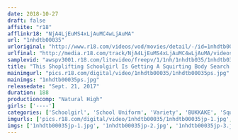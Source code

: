 ```yaml
---
date: 2018-10-27
draft: false
affsite: "r18"
afflinkr18: "NjA4LjEuMS4xLjAuMC4wLjAuMA"
url: "1nhdtb00035"
urloriginal: "http://www.r18.com/videos/vod/movies/detail/-/id=1nhdtb00035"
urlfinal: "http://media.r18.com/track/NjA4LjEuMS4xLjAuMC4wLjAuMA/videos/vod/movies/detail/-/id=1nhdtb00035"
samplevid: "awspv3001.r18.com/litevideo/freepv/1/1nh/1nhdtb035/1nhdtb035_dmb_w.mp4"
title: "This Shoplifting Schoolgirl Is Getting A Squirting Body Search So Hardcore That She Can Barely Stand Up"
mainimgurl: "pics.r18.com/digital/video/1nhdtb00035/1nhdtb00035ps.jpg"
mainimgs: "1nhdtb00035ps.jpg"
releasedate: "Sept. 21, 2017"
duration: 188
productioncomp: "Natural High"
girls: ['----']
categories: ['Schoolgirl', 'School Uniform', 'Variety', 'BUKKAKE', 'Squirting', 'Hi-Def']
imgurls: ['pics.r18.com/digital/video/1nhdtb00035/1nhdtb00035jp-1.jpg', 'pics.r18.com/digital/video/1nhdtb00035/1nhdtb00035jp-2.jpg', 'pics.r18.com/digital/video/1nhdtb00035/1nhdtb00035jp-3.jpg', 'pics.r18.com/digital/video/1nhdtb00035/1nhdtb00035jp-4.jpg', 'pics.r18.com/digital/video/1nhdtb00035/1nhdtb00035jp-5.jpg', 'pics.r18.com/digital/video/1nhdtb00035/1nhdtb00035jp-6.jpg', 'pics.r18.com/digital/video/1nhdtb00035/1nhdtb00035jp-7.jpg', 'pics.r18.com/digital/video/1nhdtb00035/1nhdtb00035jp-8.jpg', 'pics.r18.com/digital/video/1nhdtb00035/1nhdtb00035jp-9.jpg', 'pics.r18.com/digital/video/1nhdtb00035/1nhdtb00035jp-10.jpg', 'pics.r18.com/digital/video/1nhdtb00035/1nhdtb00035jp-11.jpg', 'pics.r18.com/digital/video/1nhdtb00035/1nhdtb00035jp-12.jpg', 'pics.r18.com/digital/video/1nhdtb00035/1nhdtb00035jp-13.jpg', 'pics.r18.com/digital/video/1nhdtb00035/1nhdtb00035jp-14.jpg', 'pics.r18.com/digital/video/1nhdtb00035/1nhdtb00035jp-15.jpg', 'pics.r18.com/digital/video/1nhdtb00035/1nhdtb00035jp-16.jpg', 'pics.r18.com/digital/video/1nhdtb00035/1nhdtb00035jp-17.jpg', 'pics.r18.com/digital/video/1nhdtb00035/1nhdtb00035jp-18.jpg', 'pics.r18.com/digital/video/1nhdtb00035/1nhdtb00035jp-19.jpg', 'pics.r18.com/digital/video/1nhdtb00035/1nhdtb00035jp-20.jpg']
imgs: ['1nhdtb00035jp-1.jpg', '1nhdtb00035jp-2.jpg', '1nhdtb00035jp-3.jpg', '1nhdtb00035jp-4.jpg', '1nhdtb00035jp-5.jpg', '1nhdtb00035jp-6.jpg', '1nhdtb00035jp-7.jpg', '1nhdtb00035jp-8.jpg', '1nhdtb00035jp-9.jpg', '1nhdtb00035jp-10.jpg', '1nhdtb00035jp-11.jpg', '1nhdtb00035jp-12.jpg', '1nhdtb00035jp-13.jpg', '1nhdtb00035jp-14.jpg', '1nhdtb00035jp-15.jpg', '1nhdtb00035jp-16.jpg', '1nhdtb00035jp-17.jpg', '1nhdtb00035jp-18.jpg', '1nhdtb00035jp-19.jpg', '1nhdtb00035jp-20.jpg']
---
```


